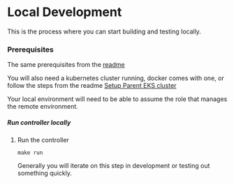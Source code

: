 # Local Development
This is the process where you can start building and testing locally. 

### Prerequisites
The same prerequisites from the [readme](../README.md#Prerequisites)

You will also need a kubernetes cluster running, docker comes with one, or follow the steps from the readme [Setup Parent EKS cluster](../README.md#Setup-Parent-EKS-cluster)

Your local environment will need to be able to assume the role that manages the remote environment.

##### Run controller locally
1. Run the controller
    ```
    make run
    ```
    Generally you will iterate on this step in development or testing out something quickly.